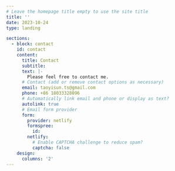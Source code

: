 ```yaml
---
# Leave the homepage title empty to use the site title
title: ''
date: 2023-10-24
type: landing

sections:
  - block: contact
    id: contact
    content:
      title: Contact
      subtitle:
      text: |-
        Please feel free to contact me.
      # Contact (add or remove contact options as necessary)
      email: taoyisun.ts@gmail.com
      phone: +86 18033328096
      # Automatically link email and phone or display as text?
      autolink: true
      # Email form provider
      form:
        provider: netlify
        formspree:
          id:
        netlify:
          # Enable CAPTCHA challenge to reduce spam?
          captcha: false
    design:
      columns: '2'
---
```

